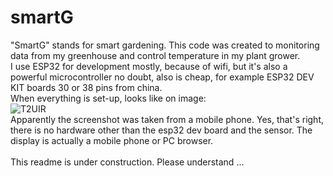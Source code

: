# smartG
"SmartG" stands for smart gardening. This code was created to monitoring data from my greenhouse and control temperature in my plant grower. <br>
I use ESP32 for development mostly, because of wifi, but it's also a powerful microcontroller no doubt, also is cheap, for example ESP32 DEV KIT boards 30 or 38 pins from china. <br>
When everything is set-up, looks like on image: <br>
![T2UIR](https://github.com/user-attachments/assets/4c8332ab-e241-4d4d-923f-fa65d28d970a) <br>
Apparently the screenshot was taken from a mobile phone. Yes, that's right, there is no hardware other than the esp32 dev board and the sensor. The display is actually a mobile phone or PC browser. <br> <br>
This readme is under construction. Please understand ...


